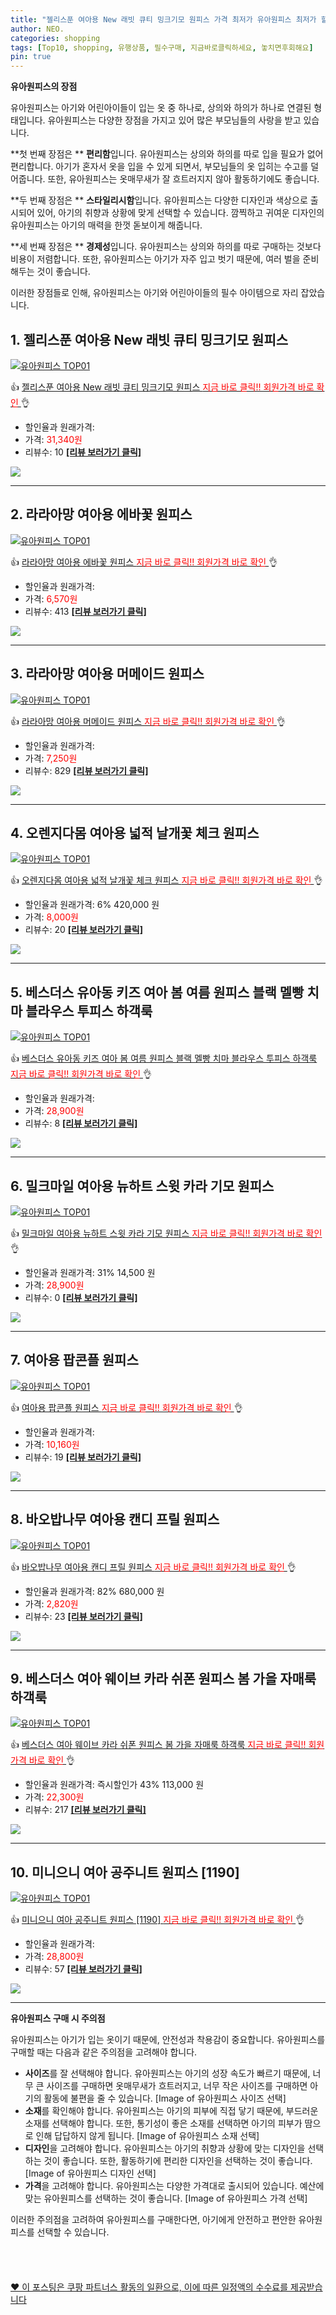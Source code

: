 ```yaml
---
title: "젤리스푼 여아용 New 래빗 큐티 밍크기모 원피스 가격 최저가 유아원피스 최저가 할인가격 추천"
author: NEO.
categories: shopping
tags: [Top10, shopping, 유행상품, 필수구매, 지금바로클릭하세요, 놓치면후회해요]
pin: true
---
```

**유아원피스의 장점**

유아원피스는 아기와 어린아이들이 입는 옷 중 하나로, 상의와 하의가 하나로 연결된 형태입니다. 유아원피스는 다양한 장점을 가지고 있어 많은 부모님들의 사랑을 받고 있습니다.

**첫 번째 장점은 ** **편리함**입니다. 유아원피스는 상의와 하의를 따로 입을 필요가 없어 편리합니다. 아기가 혼자서 옷을 입을 수 있게 되면서, 부모님들의 옷 입히는 수고를 덜어줍니다. 또한, 유아원피스는 옷매무새가 잘 흐트러지지 않아 활동하기에도 좋습니다.

**두 번째 장점은 ** **스타일리시함**입니다. 유아원피스는 다양한 디자인과 색상으로 출시되어 있어, 아기의 취향과 상황에 맞게 선택할 수 있습니다. 깜찍하고 귀여운 디자인의 유아원피스는 아기의 매력을 한껏 돋보이게 해줍니다.

**세 번째 장점은 ** **경제성**입니다. 유아원피스는 상의와 하의를 따로 구매하는 것보다 비용이 저렴합니다. 또한, 유아원피스는 아기가 자주 입고 벗기 때문에, 여러 벌을 준비해두는 것이 좋습니다.

이러한 장점들로 인해, 유아원피스는 아기와 어린아이들의 필수 아이템으로 자리 잡았습니다.

   

## 1. 젤리스푼 여아용 New 래빗 큐티 밍크기모 원피스

[![유아원피스 TOP01](https://thumbnail6.coupangcdn.com/thumbnails/remote/490x490ex/image/retail/images/2023/12/19/10/6/3158128c-3da1-459d-b21f-e3dcebbf213b.jpg)](https://link.coupang.com/re/AFFSDP?lptag=AF3617701&subid=GithubCoopas&pageKey=7785587144&traceid=V0-153&itemId=21051505497&vendorItemId=88114020723)


👍 [젤리스푼 여아용 New 래빗 큐티 밍크기모 원피스 <font color=red> 지금 바로 클릭!! 회원가격 바로 확인 </font> ](https://link.coupang.com/re/AFFSDP?lptag=AF3617701&subid=GithubCoopas&pageKey=7785587144&traceid=V0-153&itemId=21051505497&vendorItemId=88114020723) 👌 


- 할인율과 원래가격: 
- 가격: <span style='color:red'>31,340원</span>
- 리뷰수: 10  [**[리뷰 보러가기 클릭]**](https://link.coupang.com/re/AFFSDP?lptag=AF3617701&subid=GithubCoopas&pageKey=7785587144&traceid=V0-153&itemId=21051505497&vendorItemId=88114020723)

[![](/discount_price.png)](https://link.coupang.com/re/AFFSDP?lptag=AF3617701&subid=GithubCoopas&pageKey=7785587144&traceid=V0-153&itemId=21051505497&vendorItemId=88114020723)

---


   

## 2. 라라아망 여아용 에바꽃 원피스

[![유아원피스 TOP01](https://thumbnail6.coupangcdn.com/thumbnails/remote/490x490ex/image/rs_quotation_api/zhzptx5k/cecf732d72804841a6a62ebd11cb7c15.jpg)](https://link.coupang.com/re/AFFSDP?lptag=AF3617701&subid=GithubCoopas&pageKey=6475279666&traceid=V0-153&itemId=14150579870&vendorItemId=81397109144)


👍 [라라아망 여아용 에바꽃 원피스 <font color=red> 지금 바로 클릭!! 회원가격 바로 확인 </font> ](https://link.coupang.com/re/AFFSDP?lptag=AF3617701&subid=GithubCoopas&pageKey=6475279666&traceid=V0-153&itemId=14150579870&vendorItemId=81397109144) 👌 


- 할인율과 원래가격: 
- 가격: <span style='color:red'>6,570원</span>
- 리뷰수: 413  [**[리뷰 보러가기 클릭]**](https://link.coupang.com/re/AFFSDP?lptag=AF3617701&subid=GithubCoopas&pageKey=6475279666&traceid=V0-153&itemId=14150579870&vendorItemId=81397109144)

[![](/discount_price.png)](https://link.coupang.com/re/AFFSDP?lptag=AF3617701&subid=GithubCoopas&pageKey=6475279666&traceid=V0-153&itemId=14150579870&vendorItemId=81397109144)

---


   

## 3. 라라아망 여아용 머메이드 원피스

[![유아원피스 TOP01](https://thumbnail6.coupangcdn.com/thumbnails/remote/490x490ex/image/rs_quotation_api/o51gyuu1/27362f0f236b44ce836966192a1a9e16.jpg)](https://link.coupang.com/re/AFFSDP?lptag=AF3617701&subid=GithubCoopas&pageKey=6475279667&traceid=V0-153&itemId=14150579879&vendorItemId=81397109156)


👍 [라라아망 여아용 머메이드 원피스 <font color=red> 지금 바로 클릭!! 회원가격 바로 확인 </font> ](https://link.coupang.com/re/AFFSDP?lptag=AF3617701&subid=GithubCoopas&pageKey=6475279667&traceid=V0-153&itemId=14150579879&vendorItemId=81397109156) 👌 


- 할인율과 원래가격: 
- 가격: <span style='color:red'>7,250원</span>
- 리뷰수: 829  [**[리뷰 보러가기 클릭]**](https://link.coupang.com/re/AFFSDP?lptag=AF3617701&subid=GithubCoopas&pageKey=6475279667&traceid=V0-153&itemId=14150579879&vendorItemId=81397109156)

[![](/discount_price.png)](https://link.coupang.com/re/AFFSDP?lptag=AF3617701&subid=GithubCoopas&pageKey=6475279667&traceid=V0-153&itemId=14150579879&vendorItemId=81397109156)

---


   

## 4. 오렌지다몸 여아용 넓적 날개꽃 체크 원피스

[![유아원피스 TOP01](https://thumbnail7.coupangcdn.com/thumbnails/remote/490x490ex/image/retail/images/2022/06/06/15/4/64a1a559-ba19-465f-96c1-5eeb7678a362.jpg)](https://link.coupang.com/re/AFFSDP?lptag=AF3617701&subid=GithubCoopas&pageKey=6564219643&traceid=V0-153&itemId=14709160381&vendorItemId=81949923264)


👍 [오렌지다몸 여아용 넓적 날개꽃 체크 원피스 <font color=red> 지금 바로 클릭!! 회원가격 바로 확인 </font> ](https://link.coupang.com/re/AFFSDP?lptag=AF3617701&subid=GithubCoopas&pageKey=6564219643&traceid=V0-153&itemId=14709160381&vendorItemId=81949923264) 👌 


- 할인율과 원래가격: 6%  420,000   원
- 가격: <span style='color:red'>8,000원</span>
- 리뷰수: 20  [**[리뷰 보러가기 클릭]**](https://link.coupang.com/re/AFFSDP?lptag=AF3617701&subid=GithubCoopas&pageKey=6564219643&traceid=V0-153&itemId=14709160381&vendorItemId=81949923264)

[![](/discount_price.png)](https://link.coupang.com/re/AFFSDP?lptag=AF3617701&subid=GithubCoopas&pageKey=6564219643&traceid=V0-153&itemId=14709160381&vendorItemId=81949923264)

---


   

## 5. 베스더스 유아동 키즈 여아 봄 여름 원피스 블랙 멜빵 치마 블라우스 투피스 하객룩

[![유아원피스 TOP01](https://thumbnail10.coupangcdn.com/thumbnails/remote/490x490ex/image/vendor_inventory/26df/55c0e438bbffa5a44f1aa40a6978443a67f0c25bfb8b5f7708504e4aa4ae.png)](https://link.coupang.com/re/AFFSDP?lptag=AF3617701&subid=GithubCoopas&pageKey=6719648241&traceid=V0-153&itemId=15624934920&vendorItemId=85818163092)


👍 [베스더스 유아동 키즈 여아 봄 여름 원피스 블랙 멜빵 치마 블라우스 투피스 하객룩 <font color=red> 지금 바로 클릭!! 회원가격 바로 확인 </font> ](https://link.coupang.com/re/AFFSDP?lptag=AF3617701&subid=GithubCoopas&pageKey=6719648241&traceid=V0-153&itemId=15624934920&vendorItemId=85818163092) 👌 


- 할인율과 원래가격: 
- 가격: <span style='color:red'>28,900원</span>
- 리뷰수: 8  [**[리뷰 보러가기 클릭]**](https://link.coupang.com/re/AFFSDP?lptag=AF3617701&subid=GithubCoopas&pageKey=6719648241&traceid=V0-153&itemId=15624934920&vendorItemId=85818163092)

[![](/discount_price.png)](https://link.coupang.com/re/AFFSDP?lptag=AF3617701&subid=GithubCoopas&pageKey=6719648241&traceid=V0-153&itemId=15624934920&vendorItemId=85818163092)

---


   

## 6. 밀크마일 여아용 뉴하트 스윗 카라 기모 원피스

[![유아원피스 TOP01](https://thumbnail6.coupangcdn.com/thumbnails/remote/490x490ex/image/retail/images/2023/11/13/17/3/478295c1-71e3-4145-8e2b-a7a7f4f554e3.jpg)](https://link.coupang.com/re/AFFSDP?lptag=AF3617701&subid=GithubCoopas&pageKey=7716583793&traceid=V0-153&itemId=20697965632&vendorItemId=87759988611)


👍 [밀크마일 여아용 뉴하트 스윗 카라 기모 원피스 <font color=red> 지금 바로 클릭!! 회원가격 바로 확인 </font> ](https://link.coupang.com/re/AFFSDP?lptag=AF3617701&subid=GithubCoopas&pageKey=7716583793&traceid=V0-153&itemId=20697965632&vendorItemId=87759988611) 👌 


- 할인율과 원래가격: 31%  14,500   원
- 가격: <span style='color:red'>28,900원</span>
- 리뷰수: 0  [**[리뷰 보러가기 클릭]**](https://link.coupang.com/re/AFFSDP?lptag=AF3617701&subid=GithubCoopas&pageKey=7716583793&traceid=V0-153&itemId=20697965632&vendorItemId=87759988611)

[![](/discount_price.png)](https://link.coupang.com/re/AFFSDP?lptag=AF3617701&subid=GithubCoopas&pageKey=7716583793&traceid=V0-153&itemId=20697965632&vendorItemId=87759988611)

---


   

## 7. 여아용 팝콘플 원피스

[![유아원피스 TOP01](https://thumbnail10.coupangcdn.com/thumbnails/remote/490x490ex/image/rs_quotation_api/dpbwcnjy/d1e34dfe980c468f9063ea882b026ebd.jpg)](https://link.coupang.com/re/AFFSDP?lptag=AF3617701&subid=GithubCoopas&pageKey=4854487894&traceid=V0-153&itemId=6289049593&vendorItemId=73584597465)


👍 [여아용 팝콘플 원피스 <font color=red> 지금 바로 클릭!! 회원가격 바로 확인 </font> ](https://link.coupang.com/re/AFFSDP?lptag=AF3617701&subid=GithubCoopas&pageKey=4854487894&traceid=V0-153&itemId=6289049593&vendorItemId=73584597465) 👌 


- 할인율과 원래가격: 
- 가격: <span style='color:red'>10,160원</span>
- 리뷰수: 19  [**[리뷰 보러가기 클릭]**](https://link.coupang.com/re/AFFSDP?lptag=AF3617701&subid=GithubCoopas&pageKey=4854487894&traceid=V0-153&itemId=6289049593&vendorItemId=73584597465)

[![](/discount_price.png)](https://link.coupang.com/re/AFFSDP?lptag=AF3617701&subid=GithubCoopas&pageKey=4854487894&traceid=V0-153&itemId=6289049593&vendorItemId=73584597465)

---


   

## 8. 바오밥나무 여아용 캔디 프릴 원피스

[![유아원피스 TOP01](https://thumbnail6.coupangcdn.com/thumbnails/remote/490x490ex/image/rs_quotation_api/w2ua79lc/767a47c9a0484152a3b0787c82c3bbaf.jpg)](https://link.coupang.com/re/AFFSDP?lptag=AF3617701&subid=GithubCoopas&pageKey=6480150141&traceid=V0-153&itemId=14182148991&vendorItemId=81427993508)


👍 [바오밥나무 여아용 캔디 프릴 원피스 <font color=red> 지금 바로 클릭!! 회원가격 바로 확인 </font> ](https://link.coupang.com/re/AFFSDP?lptag=AF3617701&subid=GithubCoopas&pageKey=6480150141&traceid=V0-153&itemId=14182148991&vendorItemId=81427993508) 👌 


- 할인율과 원래가격: 82%  680,000   원
- 가격: <span style='color:red'>2,820원</span>
- 리뷰수: 23  [**[리뷰 보러가기 클릭]**](https://link.coupang.com/re/AFFSDP?lptag=AF3617701&subid=GithubCoopas&pageKey=6480150141&traceid=V0-153&itemId=14182148991&vendorItemId=81427993508)

[![](/discount_price.png)](https://link.coupang.com/re/AFFSDP?lptag=AF3617701&subid=GithubCoopas&pageKey=6480150141&traceid=V0-153&itemId=14182148991&vendorItemId=81427993508)

---


   

## 9. 베스더스 여아 웨이브 카라 쉬폰 원피스 봄 가을 자매룩 하객룩

[![유아원피스 TOP01](https://thumbnail6.coupangcdn.com/thumbnails/remote/490x490ex/image/vendor_inventory/f752/e0fc0d81c4d37c96010624d021e65a55bc3f652d492ffd44922073310081.jpg)](https://link.coupang.com/re/AFFSDP?lptag=AF3617701&subid=GithubCoopas&pageKey=7611837996&traceid=V0-153&itemId=20161722749&vendorItemId=87254220070)


👍 [베스더스 여아 웨이브 카라 쉬폰 원피스 봄 가을 자매룩 하객룩 <font color=red> 지금 바로 클릭!! 회원가격 바로 확인 </font> ](https://link.coupang.com/re/AFFSDP?lptag=AF3617701&subid=GithubCoopas&pageKey=7611837996&traceid=V0-153&itemId=20161722749&vendorItemId=87254220070) 👌 


- 할인율과 원래가격: 즉시할인가 43%  113,000   원
- 가격: <span style='color:red'>22,300원</span>
- 리뷰수: 217  [**[리뷰 보러가기 클릭]**](https://link.coupang.com/re/AFFSDP?lptag=AF3617701&subid=GithubCoopas&pageKey=7611837996&traceid=V0-153&itemId=20161722749&vendorItemId=87254220070)

[![](/discount_price.png)](https://link.coupang.com/re/AFFSDP?lptag=AF3617701&subid=GithubCoopas&pageKey=7611837996&traceid=V0-153&itemId=20161722749&vendorItemId=87254220070)

---


   

## 10. 미니으니 여아 공주니트 원피스 [1190]

[![유아원피스 TOP01](https://thumbnail10.coupangcdn.com/thumbnails/remote/490x490ex/image/vendor_inventory/8c6a/6dd7b170abb6c395ccf27465fe7a00027a006dac22e730d7d3df43a90c57.jpg)](https://link.coupang.com/re/AFFSDP?lptag=AF3617701&subid=GithubCoopas&pageKey=7645867292&traceid=V0-153&itemId=20329709653&vendorItemId=87414879735)


👍 [미니으니 여아 공주니트 원피스 [1190] <font color=red> 지금 바로 클릭!! 회원가격 바로 확인 </font> ](https://link.coupang.com/re/AFFSDP?lptag=AF3617701&subid=GithubCoopas&pageKey=7645867292&traceid=V0-153&itemId=20329709653&vendorItemId=87414879735) 👌 


- 할인율과 원래가격: 
- 가격: <span style='color:red'>28,800원</span>
- 리뷰수: 57  [**[리뷰 보러가기 클릭]**](https://link.coupang.com/re/AFFSDP?lptag=AF3617701&subid=GithubCoopas&pageKey=7645867292&traceid=V0-153&itemId=20329709653&vendorItemId=87414879735)

[![](/discount_price.png)](https://link.coupang.com/re/AFFSDP?lptag=AF3617701&subid=GithubCoopas&pageKey=7645867292&traceid=V0-153&itemId=20329709653&vendorItemId=87414879735)

---
**유아원피스 구매 시 주의점**

유아원피스는 아기가 입는 옷이기 때문에, 안전성과 착용감이 중요합니다. 유아원피스를 구매할 때는 다음과 같은 주의점을 고려해야 합니다.

* **사이즈**를 잘 선택해야 합니다. 유아원피스는 아기의 성장 속도가 빠르기 때문에, 너무 큰 사이즈를 구매하면 옷매무새가 흐트러지고, 너무 작은 사이즈를 구매하면 아기의 활동에 불편을 줄 수 있습니다.
[Image of 유아원피스 사이즈 선택]
* **소재**를 확인해야 합니다. 유아원피스는 아기의 피부에 직접 닿기 때문에, 부드러운 소재를 선택해야 합니다. 또한, 통기성이 좋은 소재를 선택하면 아기의 피부가 땀으로 인해 답답하지 않게 됩니다.
[Image of 유아원피스 소재 선택]
* **디자인**을 고려해야 합니다. 유아원피스는 아기의 취향과 상황에 맞는 디자인을 선택하는 것이 좋습니다. 또한, 활동하기에 편리한 디자인을 선택하는 것이 좋습니다.
[Image of 유아원피스 디자인 선택]
* **가격**을 고려해야 합니다. 유아원피스는 다양한 가격대로 출시되어 있습니다. 예산에 맞는 유아원피스를 선택하는 것이 좋습니다.
[Image of 유아원피스 가격 선택]

이러한 주의점을 고려하여 유아원피스를 구매한다면, 아기에게 안전하고 편안한 유아원피스를 선택할 수 있습니다.<br><br><br><br><br> [ ❤  이 포스팅은 쿠팡 파트너스 활동의 일환으로, 이에 따른 일정액의 수수료를 제공받습니다](https://link.coupang.com/a/bcEFyh)